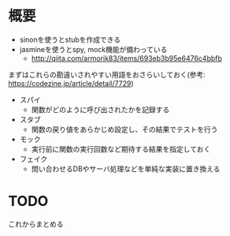 # 概要
- sinonを使うとstubを作成できる
- jasmineを使うとspy, mock機能が備わっている
  - http://qiita.com/armorik83/items/693eb3b95e6476c4bbfb

まずはこれらの勘違いされやすい用語をおさらいしておく(参考: https://codezine.jp/article/detail/7729)
- スパイ
  - 関数がどのように呼び出されたかを記録する
- スタブ
  - 関数の戻り値をあらかじめ設定し、その結果でテストを行う
- モック
  - 実行前に関数の実行回数など期待する結果を指定しておく
- フェイク
  - 問い合わせるDBやサーバ処理などを単純な実装に置き換える


# TODO
これからまとめる
